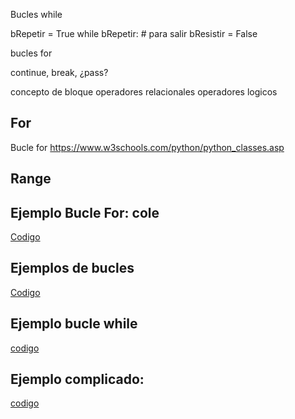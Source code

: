 Bucles while

bRepetir = True
while bRepetir:
    # para salir bResistir = False

bucles for

continue, break, ¿pass?

concepto de bloque 
operadores relacionales
operadores logicos

## For
Bucle for https://www.w3schools.com/python/python_classes.asp


## Range

## Ejemplo Bucle For: cole

[Codigo](./codigo/cole.py)

## Ejemplos de bucles

[Codigo](multiplos.py)


## Ejemplo bucle while

[codigo](./codigo/suma.py)


## Ejemplo complicado:

[codigo](crybaEratostones.py)

